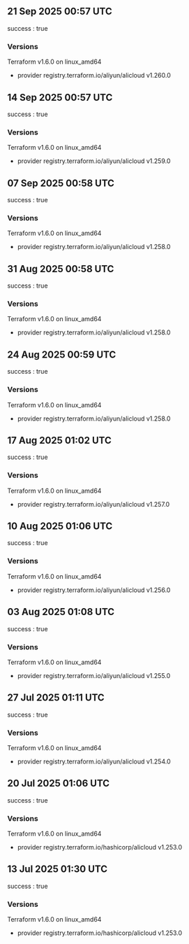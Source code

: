 ## 21 Sep 2025 00:57 UTC

success : true

### Versions

Terraform v1.6.0
on linux_amd64
+ provider registry.terraform.io/aliyun/alicloud v1.260.0

## 14 Sep 2025 00:57 UTC

success : true

### Versions

Terraform v1.6.0
on linux_amd64
+ provider registry.terraform.io/aliyun/alicloud v1.259.0

## 07 Sep 2025 00:58 UTC

success : true

### Versions

Terraform v1.6.0
on linux_amd64
+ provider registry.terraform.io/aliyun/alicloud v1.258.0

## 31 Aug 2025 00:58 UTC

success : true

### Versions

Terraform v1.6.0
on linux_amd64
+ provider registry.terraform.io/aliyun/alicloud v1.258.0

## 24 Aug 2025 00:59 UTC

success : true

### Versions

Terraform v1.6.0
on linux_amd64
+ provider registry.terraform.io/aliyun/alicloud v1.258.0

## 17 Aug 2025 01:02 UTC

success : true

### Versions

Terraform v1.6.0
on linux_amd64
+ provider registry.terraform.io/aliyun/alicloud v1.257.0

## 10 Aug 2025 01:06 UTC

success : true

### Versions

Terraform v1.6.0
on linux_amd64
+ provider registry.terraform.io/aliyun/alicloud v1.256.0

## 03 Aug 2025 01:08 UTC

success : true

### Versions

Terraform v1.6.0
on linux_amd64
+ provider registry.terraform.io/aliyun/alicloud v1.255.0

## 27 Jul 2025 01:11 UTC

success : true

### Versions

Terraform v1.6.0
on linux_amd64
+ provider registry.terraform.io/aliyun/alicloud v1.254.0

## 20 Jul 2025 01:06 UTC

success : true

### Versions

Terraform v1.6.0
on linux_amd64
+ provider registry.terraform.io/hashicorp/alicloud v1.253.0

## 13 Jul 2025 01:30 UTC

success : true

### Versions

Terraform v1.6.0
on linux_amd64
+ provider registry.terraform.io/hashicorp/alicloud v1.253.0

